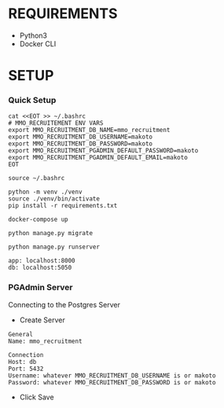 # REQUIREMENTS

* Python3
* Docker CLI

# SETUP

### Quick Setup
```
cat <<EOT >> ~/.bashrc
# MMO_RECRUITEMENT ENV VARS
export MMO_RECRUITMENT_DB_NAME=mmo_recruitment
export MMO_RECRUITMENT_DB_USERNAME=makoto
export MMO_RECRUITMENT_DB_PASSWORD=makoto
export MMO_RECRUITMENT_PGADMIN_DEFAULT_PASSWORD=makoto
export MMO_RECRUITMENT_PGADMIN_DEFAULT_EMAIL=makoto
EOT

source ~/.bashrc

python -m venv ./venv
source ./venv/bin/activate
pip install -r requirements.txt

docker-compose up

python manage.py migrate

python manage.py runserver

app: localhost:8000
db: localhost:5050
```

### PGAdmin Server

Connecting to the Postgres Server

* Create Server

```
General
Name: mmo_recruitment

Connection
Host: db
Port: 5432
Username: whatever MMO_RECRUITMENT_DB_USERNAME is or makoto
Password: whatever MMO_RECRUITMENT_DB_PASSWORD is or makoto
```

* Click Save
